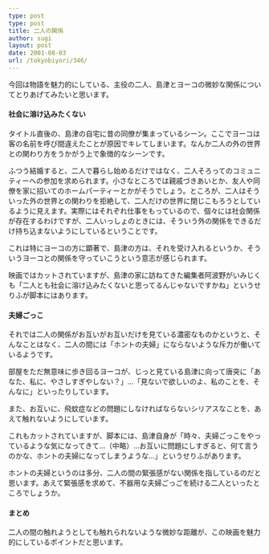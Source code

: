 ```yaml
---
type: post
type: post
title: 二人の関係
author: sugi
layout: post
date: 2001-08-03
url: /tokyobiyori/346/
---
```

今回は物語を魅力的にしている、主役の二人、島津とヨーコの微妙な関係についてとりあげてみたいと思います。

#### 社会に溶け込みたくない

タイトル直後の、島津の自宅に昔の同僚が集まっているシーン。ここでヨーコは客の名前を呼び間違えたことが原因でキレてしまいます。なんか二人の外の世界との関わり方をうかがう上で象徴的なシーンです。

ふつう結婚すると、二人で暮らし始めるだけではなく、二人そろってのコミュニティーへの参加を求められます。小さなところでは親戚づきあいとか、友人や同僚を家に招いてのホームパーティーとかがそうでしょう。ところが、二人はそういった外の世界との関わりを拒絶して、二人だけの世界に閉じこもろうとしているように見えます。実際にはそれぞれ仕事をもっているので、個々には社会関係が存在するわけですが、二人いっしょのときには、そういう外の関係をできるだけ持ち込まないようにしているということです。

これは特にヨーコの方に顕著で、島津の方は、それを受け入れるというか、そういうヨーコとの関係を守っていこうという意志が感じられます。

映画ではカットされていますが、島津の家に訪ねてきた編集者阿波野がいみじくも「二人とも社会に溶け込みたくないと思ってるんじゃないですかね」というせりふが脚本にはあります。

#### 夫婦ごっこ

それでは二人の関係がお互いがお互いだけを見ている濃密なものかというと、そんなことはなく、二人の間には「ホントの夫婦」にならないような斥力が働いているようです。

部屋をただ無意味に歩き回るヨーコが、じっと見ている島津に向って唐突に「あなた、私に、やさしすぎやしない？」…「見ないで欲しいのよ、私のことを、そんなに」といったりしています。

また、お互いに、飛蚊症などの問題にしなければならないシリアスなことを、あえて触れないようにしています。

これもカットされていますが、脚本には、島津自身が「時々、夫婦ごっこをやっているような気になってきて…（中略）…お互いに問題にしすぎると、何て言うのかな、ホントの夫婦になってしまうような…」というせりふがあります。

ホントの夫婦というのは多分、二人の間の緊張感がない関係を指しているのだと思います。あえて緊張感を求めて、不器用な夫婦ごっごを続ける二人といったところでしょうか。

#### まとめ

二人の間の触れようとしても触れられないような微妙な距離が、この映画を魅力的にしているポイントだと思います。
